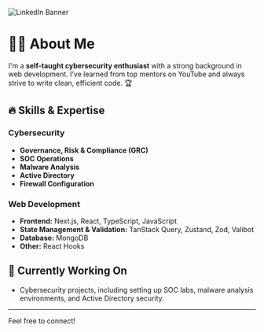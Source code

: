 ![LinkedIn Banner](https://github.com/user-attachments/assets/e7a28773-8310-4c27-b71f-4d2855a49c56)


# 👨‍💻 About Me  

I'm a **self-taught cybersecurity enthusiast** with a strong background in web development. I’ve learned from top mentors on YouTube and always strive to write clean, efficient code. 🏆  

## 🔥 Skills & Expertise  

### Cybersecurity  
- **Governance, Risk & Compliance (GRC)**  
- **SOC Operations**  
- **Malware Analysis**  
- **Active Directory**  
- **Firewall Configuration**

  
### Web Development  
- **Frontend:** Next.js, React, TypeScript, JavaScript  
- **State Management & Validation:** TanStack Query, Zustand, Zod, Valibot  
- **Database:** MongoDB  
- **Other:** React Hooks  

## 🚀 Currently Working On  
- Cybersecurity projects, including setting up SOC labs, malware analysis environments, and Active Directory security.  

---

Feel free to connect!  
